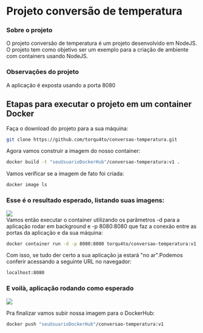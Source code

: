 # Projeto conversão de temperatura

### Sobre o projeto
O projeto conversão de temperatura é um projeto desenvolvido em NodeJS. O projeto tem como objetivo ser um exemplo para a criação de ambiente com containers usando NodeJS.

### Observações do projeto
A aplicação é exposta usando a porta 8080

##


## Etapas para executar o projeto em um container Docker

Faça o download do projeto para a sua máquina:

```bash
git clone https://github.com/torqu4to/conversao-temperatura.git
```

Agora vamos construir a imagem do nosso container:

```bash
docker build -t "seuUsuarioDockerHub"/conversao-temperatura:v1 .
```

Vamos verificar se a imagem de fato foi criada:

```bash
docker image ls
```

### Esse é o resultado esperado, listando suas imagens:
<img src="https://cdn.discordapp.com/attachments/906609410472804415/1032054956678725702/unknown.png">

<br>
Vamos então executar o container utilizando os parâmetros -d para a aplicação rodar em background e -p 8080:8080 que faz a conexão entre as portas da aplicação e da sua máquina:

```bash
docker container run -d -p 8080:8080 torqu4to/conversao-temperatura:v1
```

Com isso, se tudo der certo a sua aplicação ja estará "no ar".Podemos conferir acessando a seguinte URL no navegador:

```bash
localhost:8080
```

### E voilà, aplicação rodando como esperado
<img src="https://cdn.discordapp.com/attachments/906609410472804415/1032061832946520095/unknown.png">


<br>

Pra finalizar vamos subir nossa imagem para o DockerHub:

```bash
docker push "seuUsuarioDockerHub"/conversao-temperatura:v1
```

